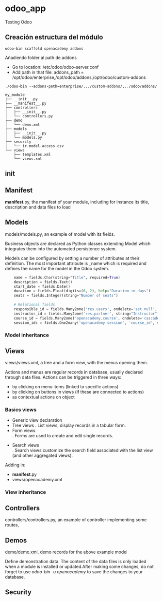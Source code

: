 # odoo_app

Testing Odoo

## Creación estructura del módulo

```
odoo-bin scaffold openacademy addons
```

Añadiendo folder al path de addons

- Go to location: /etc/odoo/odoo-server.conf
- Add path in that file: addons_path = /opt/odoo/enterprise,/opt/odoo/addons,/opt/odoo/custom-addons

```
./odoo-bin --addons-path=enterprise/,../custom-addons/,../odoo/addons/
```

```
my_module
├── __init__.py
├── __manifest__.py
├── controllers
│   ├── __init__.py
│   └── controllers.py
├── demo
│   └── demo.xml
├── models
│   ├── __init__.py
│   └── models.py
├── security
│   └── ir.model.access.csv
└── views
    ├── templates.xml
    └── views.xml
```

## __init__

## Manifest

__manifest__.py, the manifest of your module, including for instance its title, description and data files to load

## Models
models/models.py, an example of model with its fields.

Business objects are declared as Python classes extending Model which integrates them into the automated persistence system.

Models can be configured by setting a number of attributes at their definition. The most important attribute is _name which is required and defines the name for the model in the Odoo system.

```python
    name = fields.Char(string="Title", required=True)
    description = fields.Text()
    start_date = fields.Date()
    duration = fields.Float(digits=(6, 2), help="Duration in days")
    seats = fields.Integer(string="Number of seats")
    
    # Relational fields
    responsible_id = fields.Many2one('res.users', ondelete='set null', string="Responsible", index=True)
    instructor_id = fields.Many2one('res.partner', string="Instructor")
    course_id = fields.Many2one('openacademy.course', ondelete='cascade', string="Course", required=True)
    session_ids = fields.One2many('openacademy.session', 'course_id', string="Sessions")
```

### Model inheritance


## Views

views/views.xml, a tree and a form view, with the menus opening them.

Actions and menus are regular records in database, usually declared through data files. Actions can be triggered in three ways:

- by clicking on menu items (linked to specific actions)
- by clicking on buttons in views (if these are connected to actions)
- as contextual actions on object


### Basics views

- Generic view declaration
- Tree views <tree>. List views, display records in a tabular form.
- Form views <form>. Forms are used to create and edit single records. 
- Search views <search>. Search views customize the search field associated with the list view (and other aggregated views).

Adding in:

- __manifest__.py
- views/openacademy.xml

### View inheritance

## Controllers

controllers/controllers.py, an example of controller implementing some routes,

## Demos
demo/demo.xml, demo records for the above example model

Define demonstration data. The content of the data files is only loaded when a module is installed or updated.After making some changes, do not forget to use *odoo-bin -u openacademy* to save the changes to your database.

## Security






